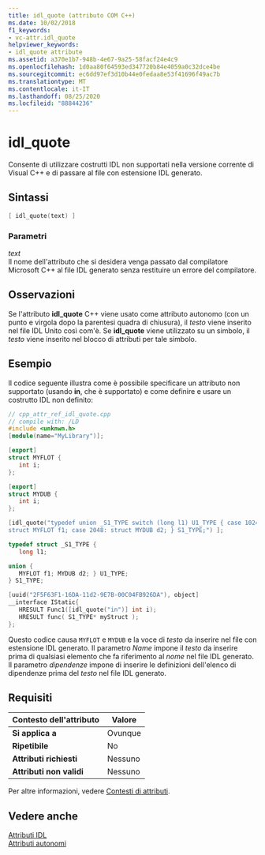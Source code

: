```yaml
---
title: idl_quote (attributo COM C++)
ms.date: 10/02/2018
f1_keywords:
- vc-attr.idl_quote
helpviewer_keywords:
- idl_quote attribute
ms.assetid: a370e1b7-948b-4e67-9a25-58facf24e4c9
ms.openlocfilehash: 1d0aa80f64593ed347720b84e4059a0c32dce4be
ms.sourcegitcommit: ec6dd97ef3d10b44e0fedaa8e53f41696f49ac7b
ms.translationtype: MT
ms.contentlocale: it-IT
ms.lasthandoff: 08/25/2020
ms.locfileid: "88844236"
---
```

# <a name="idl_quote"></a>idl_quote

Consente di utilizzare costrutti IDL non supportati nella versione corrente di Visual C++ e di passare al file con estensione IDL generato.

## <a name="syntax"></a>Sintassi

```cpp
[ idl_quote(text) ]
```

### <a name="parameters"></a>Parametri

*text*<br/>
Il nome dell'attributo che si desidera venga passato dal compilatore Microsoft C++ al file IDL generato senza restituire un errore del compilatore.

## <a name="remarks"></a>Osservazioni

Se l'attributo **idl_quote** C++ viene usato come attributo autonomo (con un punto e virgola dopo la parentesi quadra di chiusura), il *testo* viene inserito nel file IDL Unito così com'è. Se **idl_quote** viene utilizzato su un simbolo, il *testo* viene inserito nel blocco di attributi per tale simbolo.

## <a name="example"></a>Esempio

Il codice seguente illustra come è possibile specificare un attributo non supportato (usando **in**, che è supportato) e come definire e usare un costrutto IDL non definito:

```cpp
// cpp_attr_ref_idl_quote.cpp
// compile with: /LD
#include <unknwn.h>
[module(name="MyLibrary")];

[export]
struct MYFLOT {
   int i;
};

[export]
struct MYDUB {
   int i;
};

[idl_quote("typedef union _S1_TYPE switch (long l1) U1_TYPE { case 1024: \
struct MYFLOT f1; case 2048: struct MYDUB d2; } S1_TYPE;") ];

typedef struct _S1_TYPE {
   long l1;

union {
   MYFLOT f1; MYDUB d2; } U1_TYPE;
} S1_TYPE;

[uuid("2F5F63F1-16DA-11d2-9E7B-00C04FB926DA"), object]
__interface IStatic{
   HRESULT Func1([idl_quote("in")] int i);
   HRESULT func( S1_TYPE* myStruct );
};
```

Questo codice causa `MYFLOT` e `MYDUB` e la voce di *testo* da inserire nel file con estensione IDL generato. Il parametro *Name* impone il *testo* da inserire prima di qualsiasi elemento che fa riferimento al *nome* nel file IDL generato. Il parametro *dipendenze* impone di inserire le definizioni dell'elenco di dipendenze prima del *testo* nel file IDL generato.

## <a name="requirements"></a>Requisiti

| Contesto dell'attributo | Valore |
|-|-|
|**Si applica a**|Ovunque|
|**Ripetibile**|No|
|**Attributi richiesti**|Nessuno|
|**Attributi non validi**|Nessuno|

Per altre informazioni, vedere [Contesti di attributi](cpp-attributes-com-net.md#contexts).

## <a name="see-also"></a>Vedere anche

[Attributi IDL](idl-attributes.md)<br/>
[Attributi autonomi](stand-alone-attributes.md)
